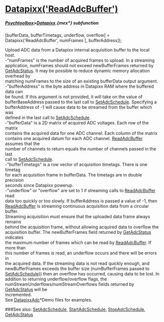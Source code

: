 # [Datapixx('ReadAdcBuffer')](Datapixx-ReadAdcBuffer) 
##### [Psychtoolbox](Psychtoolbox)>[Datapixx](Datapixx).{mex*} subfunction

[bufferData, bufferTimetags, underflow, overflow] = Datapixx('ReadAdcBuffer', numFrames [, bufferAddress]);

Upload ADC data from a Datapixx internal acquisition buffer to the local host.  
-"numFrames" is the number of acquired frames to upload. In a streaming  
application, numFrames should not exceed newBufferFrames returned by  
[GetAdcStatus](GetAdcStatus). It may be possible to reduce dynamic memory allocation overhead by  
matching numFrames to the size of an existing bufferData output argument.  
-"bufferAddress" is the byte address in Datapixx RAM where the buffered data can  
be found. If this argument is not provided, it will take on the value of  
bufferBaseAddress passed to the last call to [SetAdcSchedule](SetAdcSchedule). Specifying a  
bufferAddress of -1 will cause data to be streamed from the buffer which was  
defined in the last call to [SetAdcSchedule](SetAdcSchedule).  
-"bufferData" is a 2D matrix of acquired ADC voltages. Each row of the matrix  
contains the acquired data for one ADC channel. Each column of the matrix  
contains one acquired datum for each ADC channel. [ReadAdcBuffer](ReadAdcBuffer) assumes that the  
number of channels to return equals the number of channels passed in the last  
call to [SetAdcSchedule](SetAdcSchedule).  
-"bufferTimetags" is a row vector of acquisition timetags. There is one timetag  
for each acquisition frame in bufferData. The timetags are in double precision  
seconds since Datapixx powerup.  
-"underflow" or "overflow" are set to 1 if streaming calls to [ReadAdcBuffer](ReadAdcBuffer) read  
data too quickly or too slowly. If bufferAddress is passed a value of -1, then  
[ReadAdcBuffer](ReadAdcBuffer) is streaming continuous acquisition data from a circular buffer.  
Streaming acquisition must ensure that the uploaded data frame always remains  
behind the acquisition frame, without allowing acquired data to overflow the  
acquisition buffer. The newBufferFrames field returned by [GetAdcStatus](GetAdcStatus) indicates  
the maximum number of frames which can be read by [ReadAdcBuffer](ReadAdcBuffer). If more than  
this number of frames is read, an underflow occurs and there will be errors in  
the acquired data. If the streaming data is not read quickly enough, and  
newBufferFrames exceeds the buffer size (numBufferFrames passed to  
[SetAdcSchedule)](SetAdcSchedule)) then an overflow has occurred, causing data to be lost. In  
addition to returning underflow/overflow flags, the  
numStreamUnderflows/numStreamOverflows fields returned by [GetAdcStatus](GetAdcStatus) will be  
incremented.  
See [DatapixxAdc](DatapixxAdc)\*Demo files for examples.  
  


###See also:
[SetAdcSchedule](Datapixx-SetAdcSchedule), [StartAdcSchedule](Datapixx-StartAdcSchedule), [StopAdcSchedule](Datapixx-StopAdcSchedule), [GetAdcStatus](Datapixx-GetAdcStatus)
